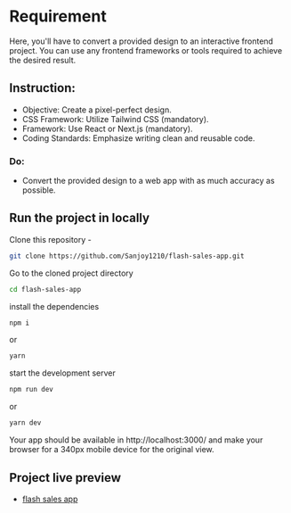 # Requirement

Here, you'll have to convert a provided design to an interactive frontend project. You can use any frontend frameworks or tools required to achieve the desired result.

## Instruction:

- Objective: Create a pixel-perfect design.
- CSS Framework: Utilize Tailwind CSS (mandatory).
- Framework: Use React or Next.js (mandatory).
- Coding Standards: Emphasize writing clean and reusable code.

### Do:

- Convert the provided design to a web app with as much accuracy as possible.

## Run the project in locally

Clone this repository -

```sh
git clone https://github.com/Sanjoy1210/flash-sales-app.git
```

Go to the cloned project directory

```sh
cd flash-sales-app
```

install the dependencies

```sh
npm i
```

or

```sh
yarn
```

start the development server

```sh
npm run dev
```

or

```sh
yarn dev
```

Your app should be available in http://localhost:3000/ and make your browser for a 340px mobile device for the original view.

## Project live preview

- [flash sales app](https://flash-sales-app.vercel.app/)
